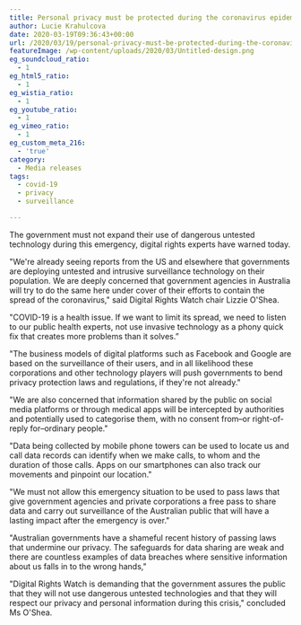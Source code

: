 ```yaml
---
title: Personal privacy must be protected during the coronavirus epidemic
author: Lucie Krahulcova
date: 2020-03-19T09:36:43+00:00
url: /2020/03/19/personal-privacy-must-be-protected-during-the-coronavirus-epidemic/
featureImage: /wp-content/uploads/2020/03/Untitled-design.png
eg_soundcloud_ratio:
  - 1
eg_html5_ratio:
  - 1
eg_wistia_ratio:
  - 1
eg_youtube_ratio:
  - 1
eg_vimeo_ratio:
  - 1
eg_custom_meta_216:
  - 'true'
category:
  - Media releases
tags:
  - covid-19
  - privacy
  - surveillance

---
```

The government must not expand their use of dangerous untested technology during this emergency, digital rights experts have warned today.

"We're already seeing reports from the US and elsewhere that governments are deploying untested and intrusive surveillance technology on their population. We are deeply concerned that government agencies in Australia will try to do the same here under cover of their efforts to contain the spread of the coronavirus," said Digital Rights Watch chair Lizzie O'Shea.

"COVID-19 is a health issue. If we want to limit its spread, we need to listen to our public health experts, not use invasive technology as a phony quick fix that creates more problems than it solves.&#8221;

"The business models of digital platforms such as Facebook and Google are based on the surveillance of their users, and in all likelihood these corporations and other technology players will push governments to bend privacy protection laws and regulations, if they're not already."

"We are also concerned that information shared by the public on social media platforms or through medical apps will be intercepted by authorities and potentially used to categorise them, with no consent from&#8211;or right-of-reply for&#8211;ordinary people."

"Data being collected by mobile phone towers can be used to locate us and call data records can identify when we make calls, to whom and the duration of those calls. Apps on our smartphones can also track our movements and pinpoint our location."

"We must not allow this emergency situation to be used to pass laws that give government agencies and private corporations a free pass to share data and carry out surveillance of the Australian public that will have a lasting impact after the emergency is over."

"Australian governments have a shameful recent history of passing laws that undermine our privacy. The safeguards for data sharing are weak and there are countless examples of data breaches where sensitive information about us falls in to the wrong hands,"

"Digital Rights Watch is demanding that the government assures the public that they will not use dangerous untested technologies and that they will respect our privacy and personal information during this crisis," concluded Ms O'Shea.
